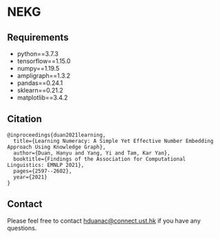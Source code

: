 # NEKG

## Requirements
<ul>
    <li>python==3.7.3</li>
    <li>tensorflow==1.15.0</li>
    <li>numpy==1.19.5</li>
    <li>ampligraph==1.3.2</li>
    <li>pandas==0.24.1</li>
    <li>sklearn==0.21.2</li>
    <li>matplotlib==3.4.2</li>
</ul>

## Citation

    @inproceedings{duan2021learning,
      title={Learning Numeracy: A Simple Yet Effective Number Embedding Approach Using Knowledge Graph},
      author={Duan, Hanyu and Yang, Yi and Tam, Kar Yan},
      booktitle={Findings of the Association for Computational Linguistics: EMNLP 2021},
      pages={2597--2602},
      year={2021}
    }

## Contact
Please feel free to contact <a href="mailto:hduanac@connect.ust.hk">hduanac@connect.ust.hk</a> if you have any questions.
